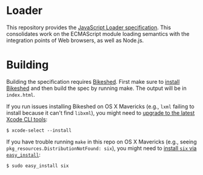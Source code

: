 # Loader

This repository provides the [JavaScript Loader specification](http://tc39.github.io/loader).
This consolidates work on the ECMAScript module loading semantics with the integration
points of Web browsers, as well as Node.js.

# Building

Building the specification requires [Bikeshed](http://github.com/tabatkins/bikeshed).
First make sure to [install Bikeshed](https://github.com/tabatkins/bikeshed/blob/master/docs/install.md)
and then build the spec by running make. The output will be in `index.html`.

If you run issues installing Bikeshed on OS X Mavericks (e.g., `lxml` failing to install because it can't find `libxml`), you might need to [upgrade to the latest Xcode CLI tools](http://stackoverflow.com/questions/19548011/cannot-install-lxml-on-mac-os-x-10-9):

```
$ xcode-select --install
```

If you have trouble running `make` in this repo on OS X Mavericks (e.g., seeing `pkg_resources.DistributionNotFound: six`), you might need to [install `six` via `easy_install`](http://stackoverflow.com/questions/21814416/getting-distributionnotfound-error-but-package-exists):

```
$ sudo easy_install six
```
